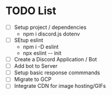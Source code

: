# TODO List

* [ ] Setup project / dependencies
    * npm i discord.js dotenv
* [ ]  SEtup eslint
    * npm i -D eslint
    * npx eslint -- init
* [ ] Create a Discord Application / Bot
* [ ] Add bot to Server
* [ ] Setup basic response commmands
* [ ] Migrate to GCP
* [ ] Integrate CDN for image hosting/GIFs